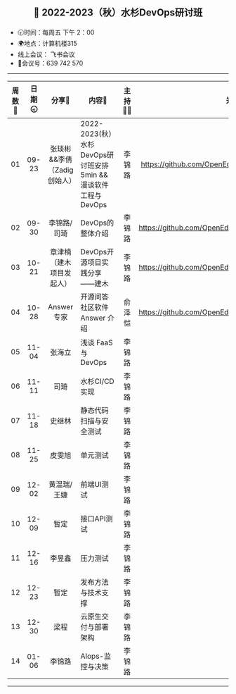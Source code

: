 ## <p align="center">🍁 2022-2023（秋）水杉DevOps研讨班</p>

- 🕣时间：每周五 下午 2：00
- 🌍地点：计算机楼315
- 线上会议： 飞书会议
- 📠会议号：639 742 570


****


| 周数📆 | 日期🕣 | 分享🙋  | 内容📒                                                        | 主持💂‍♂️ |                          关联 Issue                          |视频链接|
| :---: | :---: | :----: | ------------------------------------------------------------ | :----: | :----------------------------------------------------------: |:----------------------------------------------------------: |
|  01   | 09-23 |张琰彬&&李倩（Zadig 创始人） | 2022-2023(秋） 水杉DevOps研讨班安排 5min &&    漫谈软件工程与DevOps                            |  李锦路 | https://github.com/OpenEduTech/EduTechResearch/issues/6 | [B站链接](https://www.bilibili.com/video/BV1QY4y1N7PC/?spm_id_from=333.999.0.0)|  
|  02   | 09-30 | 李锦路/司琦  | DevOps的整体介绍 | 李锦路 | https://github.com/OpenEduTech/EduTechResearch/issues/18 | [B站链接](https://www.bilibili.com/video/BV1ve411L7hy/?spm_id_from=333.999.0.0&vd_source=6c5ad27413b620c3b977f82a66892897) |
|  03   | 10-21 | 章津楠（建木项目发起人） |  DevOps开源项目实践分享——建木 | 李锦路  | https://github.com/OpenEduTech/EduTechResearch/issues/22 | [B站链接](https://www.bilibili.com/video/BV1TG411L7d1) |
|  04   | 10-28 | Answer 专家 |  开源问答社区软件 Answer 介绍 | 俞泽恺 | https://github.com/OpenEduTech/EduTechResearch/issues/24 |https://www.bilibili.com/video/BV1rP4y1S7em/?spm_id_from=333.999.0.0 |
|  05   | 11-04 | 张海立 |  浅谈 FaaS 与 DevOps  | 李锦路 |  | |
|  06   | 11-11 | 司琦 |  水杉CI/CD 实现  | 李锦路 |  | |
| 07 | 11-18 | 史继林 | 静态代码扫描与安全测试 | 李锦路 | | |
| 08 | 11-25| 皮雯旭 | 单元测试 | 李锦路 |  | |
| 09 | 12-02| 黄温瑞/王婕 | 前端UI测试 | 李锦路 |  | |
| 10 | 12-09 |暂定 | 接口API测试 |李锦路 |  | |
| 11 | 12-16| 李昱鑫| 压力测试 |李锦路 |  | |
| 12 | 12-23 | 暂定| 发布方法与技术支撑 |李锦路  |  | |
| 13 | 12-30 | 梁程| 云原生交付与部署架构 | 李锦路 |  | |
| 14 | 01-06 | 李锦路| AIops-监控与决策 | 李锦路 |  | |

****


